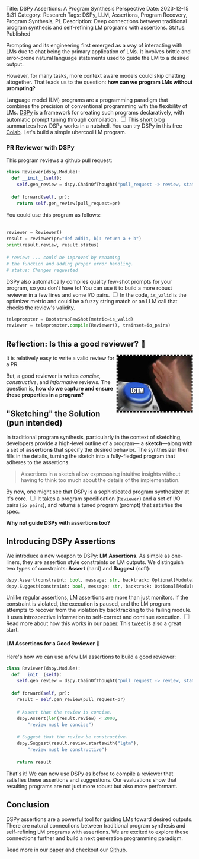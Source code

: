 Title: DSPy Assertions: A Program Synthesis Perspective
Date: 2023-12-15 6:31
Category: Research
Tags: DSPy, LLM, Assertions, Program Recovery, Program Synthesis, PL
Description: Deep connections between traditional program synthesis and self-refining LM programs with assertions.
Status: Published

<section markdown="1">

Prompting and its engineering first emerged as a way of interacting with LMs due to 
chat being the primary application of LMs. It involves brittle and error-prone natural language statements used to guide the LM to a desired output.

However, for many tasks, more context aware models could skip chatting altogether. That leads us to the question: **how can we program LMs without prompting?**


Language model (LM) programs are a programming paradigm that
combines the precision of conventional programming with the flexibility of
LMs. [DSPy](https://github.com/stanfordnlp/dspy) is a framework for creating such programs declaratively, with automatic prompt tuning through compilation.
<label for="sn-demo" class="margin-toggle sidenote-number"></label>
<input type="checkbox" id="sn-demo" class="margin-toggle"/>
<span class="sidenote">
  This [short blog](https://arnavsinghvi11.github.io/posts/2023/10/6/blog-post/) summarizes how DSPy works in a nutshell. You can try DSPy in this free [Colab](https://colab.research.google.com/github/stanfordnlp/dspy/blob/main/intro.ipynb).
</span>
Let's build a simple ubercool LM program.

### PR Reviewer with DSPy 

This program reviews a github pull request:

```python
class Reviewer(dspy.Module):
  def __init__(self):
    self.gen_review = dspy.ChainOfThought("pull_request -> review, status")

  def forward(self, pr):
    return self.gen_review(pull_request=pr)
```

You could use this program as follows:
```python

reviewer = Reviewer()
result = reviewer(pr="def add(a, b): return a + b")
print(result.review, result.status)

# review: ... could be improved by renaming 
# the function and adding proper error handling.
# status: Changes requested
```

DSPy also automatically compiles quality few-shot prompts for your program, so you don't have to! You can use it to build a more robust reviewer in a few lines and some I/O pairs.
<label for="sn-demo" class="margin-toggle sidenote-number"></label>
<input type="checkbox" id="sn-demo" class="margin-toggle"/>
<span class="sidenote">
    In the code, `is_valid` is the optimizer metric and could be a fuzzy string match or an LLM call that checks the review's validity.
</span>
```python
teleprompter = BootstrapFewShot(metric=is_valid)
reviewer = teleprompter.compile(Reviewer(), trainset=io_pairs)
```
</section>

<section markdown="1">

## Reflection: Is this a good reviewer? 🤔

<img src="/images/lgtm.jpeg" alt="drawing" width="200" style="float: right; border: dashed;"/>
It is relatively easy to write a valid review for a PR. 

But, a good reviewer is writes _concise_, _constructive_, and _informative_ reviews. The question is, __how do we capture and ensure these properties in a program?__

</section>


<section markdown="1">

## "Sketching" the Solution (pun intended)

In traditional program synthesis, particularly in the context of sketching, developers provide a high-level outline of a program— a __sketch__—along with a set of __assertions__ that specify the desired behavior. The synthesizer then fills in the details, turning the sketch into a fully-fledged program that adheres to the assertions.

<blockquote markdown="1">
Assertions in a sketch allow expresssing intuitive insights 
without having to think too much about the details of the implementation.
</blockquote>

By now, one might see that DSPy is a sophisticated program synthesizer at it's core. 
<label for="sn-demo" class="margin-toggle sidenote-number"></label>
<input type="checkbox" id="sn-demo" class="margin-toggle"/>
<span class="sidenote">
    It takes a program specification (`Reviewer`) and a set of I/O pairs (`io_pairs`), and returns a tuned program (prompt) that satisfies the spec.
</span>

__Why not guide DSPy with assertions too?__

</section>

<section markdown=1>

## Introducing DSPy Assertions

We introduce a new weapon to DSPy: __LM Assertions__.
As simple as one-liners, they are assertion style constraints on LM outputs.
We distinguish two types of constraints: __Assert__ (hard) and __Suggest__ (soft):
```python
dspy.Assert(constraint: bool, message: str, backtrack: Optional[Module])
dspy.Suggest(constraint: bool, message: str, backtrack: Optional[Module])
```

Unlike regular assertions, LM assertions are more than just monitors.
If the constraint is violated, the execution is paused, and the LM program
attempts to recover from the violation by backtracking to the failing module.
It uses introspective information to self-correct and continue execution.
<label for="sn-demo" class="margin-toggle sidenote-number"></label>
<input type="checkbox" id="sn-demo" class="margin-toggle"/> 
<span class="sidenote">
    Read more about how this works in our [paper](https://github.com/stanfordnlp/dspy/blob/main/DSPy_Assert.pdf).
    This [tweet](https://twitter.com/lateinteraction/status/1735326551393161563) is also a great start.
</span>


#### LM Assertions for a Good Reviewer 🤩

Here's how we can use a few LM assertions to build a good reviewer:
```python
class Reviewer(dspy.Module):
  def __init__(self):
    self.gen_review = dspy.ChainOfThought("pull_request -> review, status")

  def forward(self, pr):
    result = self.gen_review(pull_request=pr)

    # Assert that the review is concise.
    dspy.Assert(len(result.review) < 2000, 
        "review must be concise")

    # Suggest that the review be constructive.
    dspy.Suggest(result.review.startswith("lgtm"), 
        "review must be constructive")

    return result
```

That's it! We can now use DSPy as before to compile a reviewer that satisfies these assertions and suggestions.
Our evaluations show that resulting programs are not just more robust but also more performant.

## Conclusion

DSPy assertions are a powerful tool for guiding LMs toward desired outputs.
There are natural connections between traditional program synthesis and self-refining LM programs with assertions.
We are excited to explore these connections further and build a next generation programming paradigm.

Read more in our [paper](https://github.com/stanfordnlp/dspy/blob/main/DSPy_Assert.pdf) and checkout our [Github](https://github.com/stanfordnlp/dspy/blob/main/dspy/primitives/assertions.py).

</section>